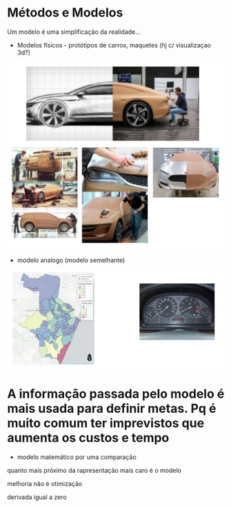 
# Métodos e Modelos

Um modelo é uma simplificação da realidade...

- Modelos físicos - protótipos de carros, maquetes (hj c/ visualizaçao 3d?)

<img src=".assets/modelagemCarro.jpg">


- modelo analogo (modelo semelhante)

<img src=".assets/modeloanalogo.JPG">



A informação passada pelo modelo é mais usada para definir metas. Pq é muito comum ter imprevistos que aumenta os custos e tempo
=======================





- modelo matemático por uma comparação

quanto mais próximo da rapresentação mais caro é o modelo

melhoria não é otimização

derivada igual a zero

